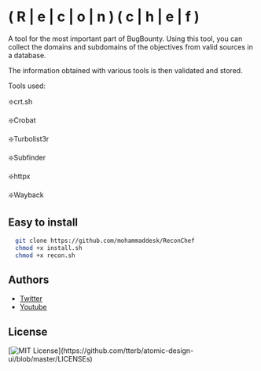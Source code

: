 
# ( R | e | c | o | n ) ( c | h | e | f )

A tool for the most important part of BugBounty. 
Using this tool, you can collect the domains and subdomains of the objectives from valid sources in a database.

The information obtained with various tools is then validated and stored.

Tools used:

❇️crt.sh

❇️Crobat

❇️Turbolist3r

❇️Subfinder

❇️httpx

❇️Wayback




## Easy to install 

```bash
  git clone https://github.com/mohammaddesk/ReconChef
  chmod +x install.sh
  chmod +x recon.sh
```
    
## Authors

- [Twitter](https://www.github.com/MohammadDesk)
- [Youtube](https://twitter.com/mohammaddesk/)


## License
[![MIT License](https://img.shields.io/apm/l/atomic-design-ui.svg?)](https://github.com/tterb/atomic-design-ui/blob/master/LICENSEs)
